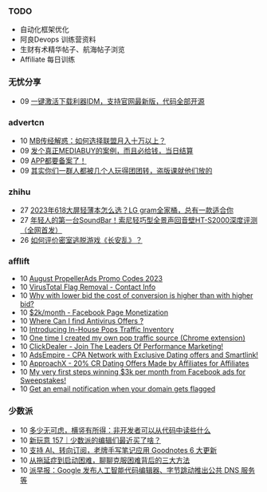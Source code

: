### TODO
-  自动化框架优化
-  阿良Devops 训练营资料
-  生财有术精华帖子、航海帖子浏览
-  Affiliate 每日训练

### 无忧分享
<!-- ruyo:START -->
-  09 [一键激活下载利器IDM，支持官网最新版，代码全部开源](https://51.ruyo.net/18451.html)<!-- ruyo:END -->

### advertcn
<!-- advertcn:START -->
-  10 [MB传经解惑：如何选择联盟月入十万以上？](https://www.advertcn.com/forum.php?mod=viewthread&tid=111569)
-  09 [发个真正MEDIABUY的案例，而且必给钱，当日结算](https://www.advertcn.com/forum.php?mod=viewthread&tid=111564)
-  09 [APP都要备案了！](https://www.advertcn.com/forum.php?mod=viewthread&tid=111562)
-  09 [其实你们一群人都被几个人玩得团团转，盗版课就他们放的](https://www.advertcn.com/forum.php?mod=viewthread&tid=111558)<!-- advertcn:END -->

### zhihu
<!-- zhihu:START -->
-  27 [2023年618大屏轻薄本怎么选？LG gram全家桶，总有一款适合你](http://zhuanlan.zhihu.com/p/632641888?utm_campaign=rss&utm_medium=rss&utm_source=rss&utm_content=title)
-  27 [年轻人的第一台SoundBar！索尼轻巧型全景声回音壁HT-S2000深度评测（全网首发）](http://zhuanlan.zhihu.com/p/630990296?utm_campaign=rss&utm_medium=rss&utm_source=rss&utm_content=title)
-  26 [如何评价密室逃脱游戏《长安乱》？](http://www.zhihu.com/question/563950552/answer/3045961312?utm_campaign=rss&utm_medium=rss&utm_source=rss&utm_content=title)<!-- zhihu:END -->

### afflift
<!-- afflift:START -->
-  10 [August PropellerAds Promo Codes 2023](https://afflift.com/f/threads/august-propellerads-promo-codes-2023.11410/)
-  10 [VirusTotal Flag Removal - Contact Info](https://afflift.com/f/threads/virustotal-flag-removal-contact-info.11437/)
-  10 [Why with lower bid the cost of conversion is higher than with higher bid?](https://afflift.com/f/threads/why-with-lower-bid-the-cost-of-conversion-is-higher-than-with-higher-bid.11439/)
-  10 [$2k/month - Facebook Page Monetization](https://afflift.com/f/threads/2k-month-facebook-page-monetization.10637/)
-  10 [Where Can I find Antivirus Offers ?](https://afflift.com/f/threads/where-can-i-find-antivirus-offers.11440/)
-  10 [Introducing In-House Pops Traffic Inventory](https://afflift.com/f/threads/introducing-in-house-pops-traffic-inventory.11436/)
-  10 [One time I created my own pop traffic source &lpar;Chrome extension&rpar;](https://afflift.com/f/threads/one-time-i-created-my-own-pop-traffic-source-chrome-extension.11434/)
-  10 [ClickDealer - Join The Leaders Of Performance Marketing!](https://afflift.com/f/threads/clickdealer-join-the-leaders-of-performance-marketing.2440/)
-  10 [AdsEmpire - CPA Network with Exclusive Dating offers and Smartlink!](https://afflift.com/f/threads/adsempire-cpa-network-with-exclusive-dating-offers-and-smartlink.6820/)
-  10 [ApproachX - 20% CR Dating Offers Made by Affiliates for Affiliates](https://afflift.com/f/threads/approachx-20-cr-dating-offers-made-by-affiliates-for-affiliates.9381/)
-  10 [My very first steps winning $3k per month from Facebook ads for Sweepstakes!](https://afflift.com/f/threads/my-very-first-steps-winning-3k-per-month-from-facebook-ads-for-sweepstakes.10941/)
-  10 [Get an email notification when your domain gets flagged](https://afflift.com/f/threads/get-an-email-notification-when-your-domain-gets-flagged.10447/)<!-- afflift:END -->

### 少数派
<!-- sspai:START -->
-  10 [多少无可虑，横竖有所得：非开发者可以从代码中读些什么](https://sspai.com/prime/story/read-code-as-non-dev)
-  10 [新玩意 157｜少数派的编辑们最近买了啥？](https://sspai.com/post/81924)
-  10 [支持 AI、转向订阅，老牌手写笔记应用 Goodnotes 6 大更新](https://sspai.com/post/81920)
-  10 [从拖延症到启动困难，聊聊克服困难背后的三大方法](https://sspai.com/post/81892)
-  10 [派早报：Google 发布人工智能代码编辑器、字节跳动推出公共 DNS 服务等](https://sspai.com/post/81915)<!-- sspai:END -->
